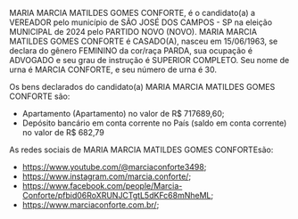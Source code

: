 MARIA MARCIA MATILDES GOMES CONFORTE, é o candidato(a) a VEREADOR pelo município de SÃO JOSÉ DOS CAMPOS - SP na eleição MUNICIPAL de 2024 pelo PARTIDO NOVO (NOVO). MARIA MARCIA MATILDES GOMES CONFORTE é CASADO(A), nasceu em 15/06/1963, se declara do gênero FEMININO da cor/raça PARDA, sua ocupação é ADVOGADO e seu grau de instrução é SUPERIOR COMPLETO. Seu nome de urna é MARCIA CONFORTE, e seu número de urna é 30.

Os bens declarados do candidato(a) MARIA MARCIA MATILDES GOMES CONFORTE são: 
- Apartamento (Apartamento) no valor de R$ 717689,60;
- Depósito bancário em conta corrente no País (saldo em conta corrente) no valor de R$ 682,79

As redes sociais de MARIA MARCIA MATILDES GOMES CONFORTEsão:
- https://www.youtube.com/@marciaconforte3498;
- https://www.instagram.com/marcia.conforte/;
- https://www.facebook.com/people/Marcia-Conforte/pfbid06RoXRUNJCTgtL5dKFc68mNheML;
- https://www.marciaconforte.com.br/;